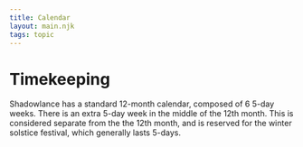 ```yaml
---
title: Calendar
layout: main.njk
tags: topic
---
```

# Timekeeping

 Shadowlance has a standard 12-month calendar, composed of 6 5-day weeks. There is an extra 5-day week in the middle of the 12th month. This is considered separate from the the 12th month, and is reserved for the winter solstice festival, which generally lasts 5-days.